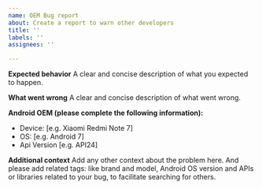 ```yaml
---
name: OEM Bug report
about: Create a report to warn other developers
title: ''
labels: ''
assignees: ''

---
```


**Expected behavior**
A clear and concise description of what you expected to happen.

**What went wrong**
A clear and concise description of what went wrong.

**Android OEM (please complete the following information):**
 - Device: [e.g. Xiaomi Redmi Note 7]
 - OS: [e.g. Android 7]
 - Api Version [e.g. API24]

**Additional context**
Add any other context about the problem here. And please add related tags: like brand and model, Android OS version and APIs or libraries related to your bug, to facilitate searching for others.
